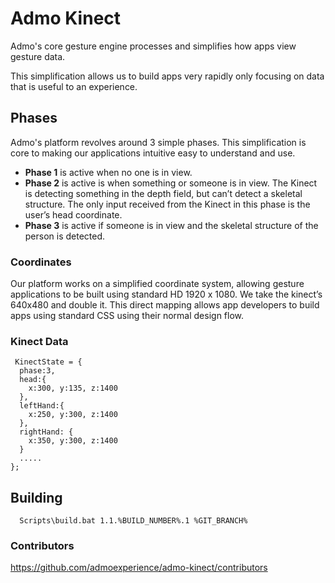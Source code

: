 # Admo Kinect

Admo's core gesture engine processes and simplifies how apps view gesture data.

This simplification allows us to build apps very rapidly only focusing on data that is useful to an experience.

## Phases  

Admo's platform revolves around 3 simple phases. This simplification is core to making our applications  intuitive easy to understand and use.

* **Phase 1** is active when no one is in view.
* **Phase 2** is active is when something or someone is in view. The Kinect is detecting something in the depth field, but can’t detect a skeletal structure. The only input received from the Kinect in this phase is the user’s head coordinate.
* **Phase 3** is active if someone is in view and the skeletal structure of the person is detected. 

### Coordinates

Our platform works on a simplified coordinate system, allowing gesture applications to be built using standard HD 1920 x 1080. We take the kinect’s 640x480 and double it. This direct mapping allows app developers to build apps using standard CSS using their normal design flow.

### Kinect Data

     KinectState = {
      phase:3,
      head:{
        x:300, y:135, z:1400
      },
      leftHand:{
        x:250, y:300, z:1400
      },
      rightHand: {
        x:350, y:300, z:1400
      }
      .....
    };

## Building

      Scripts\build.bat 1.1.%BUILD_NUMBER%.1 %GIT_BRANCH%

### Contributors

https://github.com/admoexperience/admo-kinect/contributors
